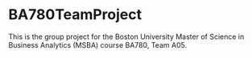 # BA780TeamProject
This is the group project for the Boston University Master of Science in Business Analytics (MSBA) course BA780, Team A05.

